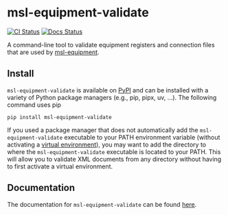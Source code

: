 # msl-equipment-validate

[![CI Status](https://github.com/MSLNZ/msl-equipment/actions/workflows/ci.yml/badge.svg)](https://github.com/MSLNZ/msl-equipment/actions/workflows/ci.yml)
[![Docs Status](https://github.com/MSLNZ/msl-equipment/actions/workflows/docs.yml/badge.svg)](https://github.com/MSLNZ/msl-equipment/actions/workflows/docs.yml)

A command-line tool to validate equipment registers and connection files that are used by [msl-equipment](https://pypi.org/project/msl-equipment/).

## Install
`msl-equipment-validate` is available on [PyPI](https://pypi.org/project/msl-equipment-validate/) and can be installed with a variety of Python package managers (e.g., pip, pipx, uv, ...). The following command uses pip

```console
pip install msl-equipment-validate
```

If you used a package manager that does not automatically add the `msl-equipment-validate` executable to your PATH environment variable (without activating a [virtual environment](https://docs.python.org/3/library/venv.html)), you may want to add the directory to where the `msl-equipment-validate` executable is located to your PATH. This will allow you to validate XML documents from any directory without having to first activate a virtual environment.

## Documentation
The documentation for `msl-equipment-validate` can be found [here](https://mslnz.github.io/msl-equipment/dev/validate).

